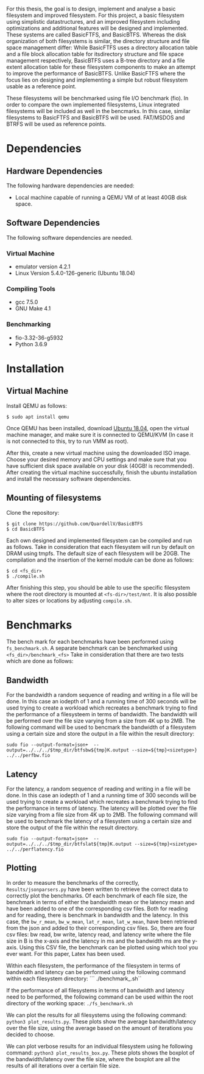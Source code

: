 For this thesis, the goal is to design, implement and analyse a basic filesystem and improved filesystem. For this project, a basic filesystem using simplistic datastructures, and an improved filesystem including optimizations and additional features will be designed and implemented. These systems are called BasicFTFS, and BasicBTFS. Whereas the disk organization of both filesystems is similar, the directory structure and file space management differ: While BasicFTFS uses a directory allocation table and a file block allocation table for itsdirectory structure and file space management respectively, BasicBTFS uses a B-tree directory and a file extent allocation table for these filesystem components to make an attempt to improve the performance of BasicBTFS. Unlike BasicFTFS where the focus lies on designing and implementing a simple but robust filesystem usable as a reference point.

These filesystems will be benchmarked using file I/O benchmark (fio). In order to compare the own implemented filesystems, Linux integrated filesystems will be included as well in the bencmarks. In this case, similar filesystems to BasicFTFS and BasicBTFS will be used. FAT/MSDOS and BTRFS will be used as reference points.

# Dependencies

## Hardware Dependencies
The following hardware dependencies are needed:

* Local machine capable of running a QEMU VM of at least 40GB disk space.

## Software Dependencies
The following software dependencies are needed.

### Virtual Machine
* emulator version 4.2.1
* Linux Version  5.4.0-126-generic (Ubuntu 18.04)

### Compiling Tools
* gcc 7.5.0
* GNU Make 4.1

### Benchmarking

* fio-3.32-36-g5932
* Python 3.6.9

# Installation
## Virtual Machine
Install QEMU as follows:
```
$ sudo apt install qemu
```
Once QEMU has been installed, download [Ubuntu 18.04](https://ubuntu.com/tutorials/install-ubuntu-desktop-1804#1-overview), open the virtual machine manager, and make sure it is connected to QEMU/KVM (In case it is not connected to this, try to run VMM as root).

After this, create a new virtual machine using the downloaded ISO image. Choose your desired memory and CPU settings and make sure that you have sufficient disk space available on your disk (40GB! is recommended). After creating the virtual machine successfully, finish the ubuntu installation and install the necessary software dependencies.

## Mounting of filesystems
Clone the repository:
```
$ git clone https://github.com/QuardellV/BasicBTFS
$ cd BasicBTFS
```

Each own designed and implemented filesystem can be compiled and run as follows. Take in consideration that each filesystem will run by default on DRAM using tmpfs. The default size of each filesystem will be 20GB. The compilation and the insertion of the kernel module can be done as follows:
```
$ cd <fs_dir>
$ ./compile.sh
```

After finishing this step, you should be able to use the specific filesystem where the root directory is mounted at ```<fs-dir>/test/mnt```. It is also possible to alter sizes or locations by adjusting ```compile.sh```.

# Benchmarks
The bench mark for each benchmarks have been performed using ```fs_benchmark.sh```. A separate benchmark can be benchmarked using ```<fs_dir>/benchmark_<fs>``` Take in consideration that there are two tests which are done as follows:

## Bandwidth
For the bandwidth a random sequence of reading and writing in a file will be done. In this case an iodepth of 1 and a running time of 300 seconds will be used trying to create a workload which recreates a benchmark trying to find the performance of a filesysteem in terms of bandwidth. The bandwidth will be performed over the file size varying from a size from 4K up to 2MB. The following command will be used to bencmark the bandwidth of a filesystem using a certain size and store the output in a file within the result directory:

``` sudo fio --output-format=json+  --output=../../../$tmp_dir/btfsbw${tmp}K.output --size=${tmp}<sizetype>} ../../perfbw.fio ```

## Latency
For the latency, a random sequence of reading and writing in a file will be done. In this case an iodepth of 1 and a running time of 300 seconds will be used trying to create a workload which recreates a benchmark trying to find the performance in terms of latency. The latency will be plotted over the file size varying from a file size from 4K up to 2MB. The following command will be used to benchmark the latency of a filesystem using a certain size and store the output of the file within the result directory.

``` sudo fio --output-format=json+  --output=../../../$tmp_dir/btfslat${tmp}K.output --size=${tmp}<sizetype> ../../perflatency.fio ```

## Plotting
In order to measure the benchmarks of the correctly, ``` Results/jsonparsers.py ``` have been written to retrieve the correct data to correctly plot the benchmarks. Of each benchmark of each file size, the benchmark in terms of either the bandwidth mean or the latency mean and have been added to one of the corresponding csv files. Both for reading and for reading, there is benchmark in bandwidth and the latency. In this case, the ```bw_r_mean```, ```bw_w_mean```, ```lat_r_mean```, ```lat_w_mean```, have been retrieved from the json and added to their corresponding csv files. So, there are four csv files: bw read, bw write, latency read, and latency write where the file size in B is the x-axis and the latency in ms and the bandwidth ms are the y-axis. Using this CSV file, the benchmark can be plotted using which tool you ever want. For this paper, Latex has been used.

Within each filesystem, the performance of the filesystem in terms of bandwidth and latency can be performed using the following command within each filesystem directory: ``` ./benchmark_<fs>.sh`` 

If the performance of all filesystems in terms of bandwidth and latency need to be performed, the following command can be used within the root directory of the working space: ```./fs_benchmark.sh```

We can plot the results for all filesystems using the following command: ```python3 plot_results.py```. These plots show the average bandwidth/latency over the file size, using the average based on the amount of iterations you decided to choose.

We can plot verbose results for an individual filesystem using he following command: ```python3 plot_results_box.py```. These plots shows the boxplot of the bandwidth/latency over the file size, where the boxplot are all the results of all iterations over a certain file size.
